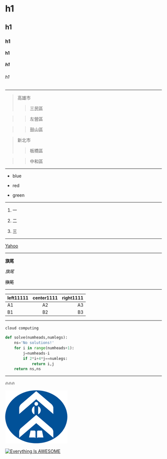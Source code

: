 # h1
## h1
### h1
#### h1
##### h1
###### h1

---

> 高雄市
>>三民區

>>左營區

>>鼓山區

> 新北市
>>板橋區

>>中和區

---

* blue

* red

* green

---

1. 一

2. 二

3. 三

---

[Yahoo](https://tw.yahoo.com/)

---

**旗尾**

*旗尾*

~~旗尾~~

---

|left11111|center1111|right1111|
|:--------|:--------:|--------:|
|A1|A2|A3|
|B1|B2|B3|

---

`cloud computing`

```python
def solve(numheads,numlegs):
    ns='No solutions!'
    for i in range(numheads+1):
        j=numheads-i
        if 2*i+4*j==numlegs:
            return i,j
    return ns,ns
```

---
:fire::fire::fire:

![NKFUST](NKFUST_logo.svg.png "第一科大")

[![Everything Is AWESOME](https://img.youtube.com/vi/StTqXEQ2l-Y/0.jpg)](https://www.youtube.com/watch?v=StTqXEQ2l-Y "Everything Is AWESOME")
